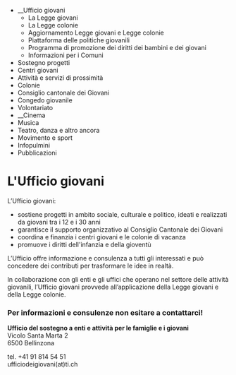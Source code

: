   * __Ufficio giovani
    * La Legge giovani
    * La Legge colonie
    * Aggiornamento Legge giovani e Legge colonie
    * Piattaforma delle politiche giovanili
    * Programma di promozione dei diritti dei bambini e dei giovani
    * Informazioni per i Comuni
  * Sostegno progetti
  * Centri giovani
  * Attività e servizi di prossimità
  * Colonie
  * Consiglio cantonale dei Giovani
  * Congedo giovanile
  * Volontariato
  *  __Cinema
  * Musica
  * Teatro, danza e altro ancora
  * Movimento e sport
  * Infopulmini
  * Pubblicazioni

#  L'Ufficio giovani

L’Ufficio giovani:

  * sostiene progetti in ambito sociale, culturale e politico, ideati e realizzati da giovani tra i 12 e i 30 anni 
  * garantisce il supporto organizzativo al Consiglio Cantonale dei Giovani
  * coordina e finanzia i centri giovani e le colonie di vacanza 
  * promuove i diritti dell'infanzia e della gioventù

L’Ufficio offre informazione e consulenza a tutti gli interessati e può
concedere dei contributi per trasformare le idee in realtà.

In collaborazione con gli enti e gli uffici che operano nel settore delle
attività giovanili, l’Ufficio giovani provvede all’applicazione della Legge
giovani e della Legge colonie.  

###  Per informazioni e consulenze non esitare a contattarci!

**Ufficio del sostegno a enti e attività per le famiglie e i giovani**  
Vicolo Santa Marta 2  
6500 Bellinzona

tel. +41 91 814 54 51  
ufficiodeigiovani(at)ti.ch

